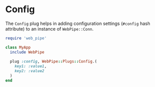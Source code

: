 # Config

The `Config` plug helps in adding configuration settings (`#config` hash
attribute) to an instance of `WebPipe::Conn`.

```ruby
require 'web_pipe'

class MyApp
  include WebPipe
  
  plug :config, WebPipe::Plugs::Config.(
    key1: :value1,
    key2: :value2
  )
end
```
